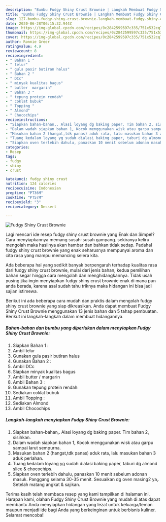 ```yaml
---
description: "Bumbu Fudgy Shiny Crust Brownie | Langkah Membuat Fudgy Shiny Crust Brownie Yang Enak Dan Lezat"
title: "Bumbu Fudgy Shiny Crust Brownie | Langkah Membuat Fudgy Shiny Crust Brownie Yang Enak Dan Lezat"
slug: 127-bumbu-fudgy-shiny-crust-brownie-langkah-membuat-fudgy-shiny-crust-brownie-yang-enak-dan-lezat
date: 2020-06-28T06:15:32.944Z
image: https://img-global.cpcdn.com/recipes/0c2842599597c335/751x532cq70/fudgy-shiny-crust-brownie-foto-resep-utama.jpg
thumbnail: https://img-global.cpcdn.com/recipes/0c2842599597c335/751x532cq70/fudgy-shiny-crust-brownie-foto-resep-utama.jpg
cover: https://img-global.cpcdn.com/recipes/0c2842599597c335/751x532cq70/fudgy-shiny-crust-brownie-foto-resep-utama.jpg
author: Ronnie Greer
ratingvalue: 4.9
reviewcount: 8
recipeingredient:
- " Bahan 1 "
- " telur"
- " gula pasir butiran halus"
- " Bahan 2 "
- " DCc"
- " minyak kualitas bagus"
- " butter  margarin"
- " Bahan 3 "
- " tepung protein rendah"
- " coklat bubuk"
- " Topping "
- " Almond"
- " Chocochips"
recipeinstructions:
- "Siapkan bahan-bahan,. Alasi loyang dg baking paper. Tim bahan 2, sisihkan."
- "Dalam wadah siapkan bahan 1, Kocok menggunakan wisk atau garpu sampai larut sempurna."
- "Masukan bahan 2 (hangat,tdk panas) aduk rata, lalu masukan bahan 3 aduk perlahan."
- "Tuang kedalam loyang yg sudah dialasi baking paper, taburi dg almond slice &amp; chocochips."
- "Siapkan oven terlebih dahulu, panaskan 10 menit sebelum adonan masuk. Panggang selama 30-35 menit. Sesuaikan dg oven masing2 ya,. Setelah matang angkat &amp; sajikan."
categories:
- Resep
tags:
- fudgy
- shiny
- crust

katakunci: fudgy shiny crust 
nutrition: 124 calories
recipecuisine: Indonesian
preptime: "PT36M"
cooktime: "PT57M"
recipeyield: "3"
recipecategory: Dessert

---
```



![Fudgy Shiny Crust Brownie](https://img-global.cpcdn.com/recipes/0c2842599597c335/751x532cq70/fudgy-shiny-crust-brownie-foto-resep-utama.jpg)

Lagi mencari ide resep fudgy shiny crust brownie yang Enak dan Simpel? Cara menyiapkannya memang susah-susah gampang. sekiranya keliru mengolah maka hasilnya akan hambar dan bahkan tidak sedap. Padahal fudgy shiny crust brownie yang enak seharusnya mempunyai aroma dan cita rasa yang mampu memancing selera kita.



Ada beberapa hal yang sedikit banyak berpengaruh terhadap kualitas rasa dari fudgy shiny crust brownie, mulai dari jenis bahan, kedua pemilihan bahan segar hingga cara mengolah dan menghidangkannya. Tidak usah pusing jika ingin menyiapkan fudgy shiny crust brownie enak di mana pun anda berada, karena asal sudah tahu triknya maka hidangan ini bisa jadi sajian istimewa.


Berikut ini ada beberapa cara mudah dan praktis dalam mengolah fudgy shiny crust brownie yang siap dikreasikan. Anda dapat membuat Fudgy Shiny Crust Brownie menggunakan 13 jenis bahan dan 5 tahap pembuatan. Berikut ini langkah-langkah dalam membuat hidangannya.

<!--inarticleads1-->

##### Bahan-bahan dan bumbu yang diperlukan dalam menyiapkan Fudgy Shiny Crust Brownie:

1. Siapkan  Bahan 1 :
1. Ambil  telur
1. Gunakan  gula pasir butiran halus
1. Gunakan  Bahan 2 :
1. Ambil  DCc
1. Siapkan  minyak kualitas bagus
1. Ambil  butter / margarin
1. Ambil  Bahan 3 :
1. Gunakan  tepung protein rendah
1. Sediakan  coklat bubuk
1. Ambil  Topping :
1. Sediakan  Almond
1. Ambil  Chocochips




<!--inarticleads2-->

##### Langkah-langkah menyiapkan Fudgy Shiny Crust Brownie:

1. Siapkan bahan-bahan,. Alasi loyang dg baking paper. Tim bahan 2, sisihkan.
1. Dalam wadah siapkan bahan 1, Kocok menggunakan wisk atau garpu sampai larut sempurna.
1. Masukan bahan 2 (hangat,tdk panas) aduk rata, lalu masukan bahan 3 aduk perlahan.
1. Tuang kedalam loyang yg sudah dialasi baking paper, taburi dg almond slice &amp; chocochips.
1. Siapkan oven terlebih dahulu, panaskan 10 menit sebelum adonan masuk. Panggang selama 30-35 menit. Sesuaikan dg oven masing2 ya,. Setelah matang angkat &amp; sajikan.




Terima kasih telah membaca resep yang kami tampilkan di halaman ini. Harapan kami, olahan Fudgy Shiny Crust Brownie yang mudah di atas dapat membantu Anda menyiapkan hidangan yang lezat untuk keluarga/teman maupun menjadi ide bagi Anda yang berkeinginan untuk berbisnis kuliner. Selamat mencoba!
